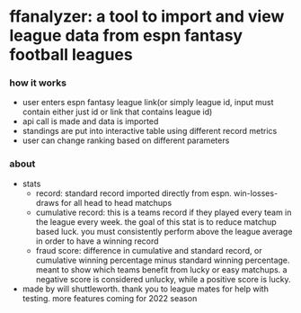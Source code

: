 # ffanalyzer: a tool to import and view league data from espn fantasy football leagues

### how it works

* user enters espn fantasy league link(or simply league id, input must contain either just id or link that contains league id)
* api call is made and data is imported
* standings are put into interactive table using different record metrics
* user can change ranking based on different parameters

### about

* stats
    * record: standard record imported directly from espn. win-losses-draws for all head to head matchups   
    * cumulative record: this is a teams record if they played every team in the league every week. the goal of this stat is to reduce matchup based luck. you must consistently perform above the league average in order to have a winning record
    * fraud score: difference in cumulative and standard record, or cumulative winning percentage minus standard winning percentage. meant to show which teams benefit from lucky or easy matchups. a negative score is considered unlucky, while a positive score is lucky.
* made by will shuttleworth. thank you to league mates for help with testing. more features coming for 2022 season

